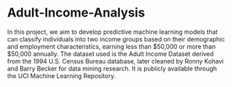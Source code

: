 # Adult-Income-Analysis

In this project, we aim to develop predictive machine learning models that can classify individuals
into two income groups based on their demographic and employment characteristics, earning less
than $50,000 or more than $50,000 annually.
The dataset used is the Adult Income Dataset derived from the 1994 U.S. Census Bureau
database, later cleaned by Ronny Kohavi and Barry Becker for data mining research. It is publicly
available through the UCI Machine Learning Repository.
